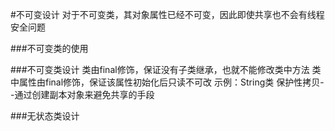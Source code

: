 #不可变设计
对于不可变类，其对象属性已经不可变，因此即使共享也不会有线程安全问题

###不可变类的使用

###不可变类设计
类由final修饰，保证没有子类继承，也就不能修改类中方法
类中属性由final修饰，保证该属性初始化后只读不可改
示例：String类
保护性拷贝--通过创建副本对象来避免共享的手段

###无状态类设计
